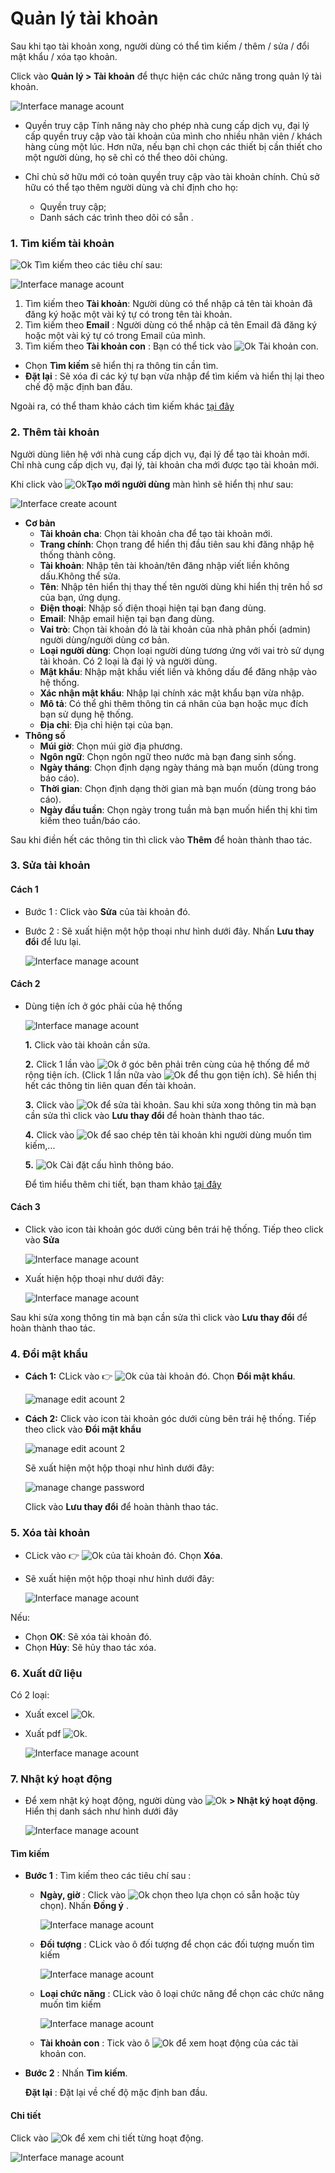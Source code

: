 # Quản lý tài khoản
Sau khi tạo tài khoản xong, người dùng có thể tìm kiếm / thêm / sửa / đổi mật khẩu / xóa tạo khoản.

Click vào **Quản lý > Tài khoản** để thực hiện các chức năng trong quản lý tài khoản.

<span class="icon-left4">![Interface manage acount](/docs/assets/images/web-interface/users/search-account-2.png)

* Quyền truy cập
    Tính năng này cho phép nhà cung cấp dịch vụ, đại lý cấp quyền truy cập vào tài khoản của mình cho nhiều nhân viên / khách hàng cùng một lúc. Hơn nữa, nếu bạn chỉ chọn các thiết bị cần thiết cho một người dùng, họ sẽ chỉ có thể theo dõi chúng.

* Chỉ chủ sở hữu mới có toàn quyền truy cập vào tài khoản chính. Chủ sở hữu có thể tạo thêm người dùng và chỉ định cho họ:

    * Quyền truy cập;
    * Danh sách các trình theo dõi có sẵn .

### 1. Tìm kiếm tài khoản

<span class="icon-left svg-filter-serch">![Ok](/docs/assets/images/web-interface/icon/SVG/search.svg) Tìm kiếm theo các tiêu chí sau:

<span style="display:block;text-align:left">![Interface manage acount](/docs/assets/images/web-interface/users/search-account.png)

1. Tìm kiếm theo **Tài khoản**: Người dùng có thể nhập cả tên tài khoản đã đăng ký  hoặc một vài ký tự có trong tên tài khoản. 
2. Tìm kiếm theo **Email** : Người dùng có thể nhập cả tên Email đã đăng ký hoặc một vài ký tự có trong Email của mình.
3. Tìm kiếm theo **Tài khoản con** : Bạn có thể tick vào <span class="icon-left svg-filter-tick">![Ok](/docs/assets/images/web-interface/icon/SVG/check-square1.svg) Tài khoản con.
- Chọn **Tìm kiếm** sẽ hiển thị ra thông tin cần tìm.
- **Đặt lại** : Sẽ xóa đi các ký tự bạn vừa nhập để tìm kiếm và hiển thị lại theo chế độ mặc định ban đầu.

Ngoài ra, có thể tham khảo cách tìm kiếm khác [tại đây](vi/modules/get-started/#searchuser)  <div id="searchuser"> 

### 2. Thêm tài khoản
Người dùng liên hệ với nhà cung cấp dịch vụ, đại lý để tạo tài khoản mới. Chỉ nhà cung cấp dịch vụ, đại lý, tài khoản cha mới  được tạo tài khoản mới.

Khi click vào  <span class="icon-left svg-filter-tick">![Ok](/docs/assets/images/web-interface/icon/SVG/plus.svg)**Tạo mới người dùng** màn hình sẽ hiển thị như sau:

<span style="display:block;text-align:left">![Interface create acount](/docs/assets/images/web-interface/users/create-account.png)

- **Cơ bản**
     - **Tài khoản cha**: Chọn tài khoản cha để tạo tài khoản mới.
     - **Trang chính**: Chọn trang để hiển thị đầu tiên sau khi đăng nhập hệ thống thành công.
     - **Tài khoản**: Nhập tên tài khoản/tên đăng nhập viết liền không dấu.Không thể sửa.
     - **Tên**: Nhập tên hiển thị thay thế tên người dùng khi hiển thị trên hồ sơ của bạn, ứng dụng.
     - **Điện thoại**: Nhập số điện thoại hiện tại bạn đang dùng.
     - **Email**: Nhập email hiện tại bạn đang dùng.
     - **Vai trò**: Chọn tài khoản đó là tài khoản của nhà phân phối (admin) người dùng/người dùng cơ bản.
     - **Loại người dùng**: Chọn loại người dùng tương ứng với vai trò sử dụng tài khoản. Có 2 loại là đại lý và người dùng.
     - **Mật khẩu**: Nhập mật khẩu viết liền và không dấu để đăng nhập vào hệ thống.
     - **Xác nhận mật khẩu**: Nhập lại chính xác mật khẩu bạn vừa nhập.
     - **Mô tả**: Có thể ghi thêm thông tin cá nhân của bạn hoặc mục đích bạn sử dụng hệ thống.
     - **Địa chỉ**: Địa chỉ hiện tại của bạn.
 - **Thông số**
     - **Múi giờ**: Chọn múi giờ địa phương.
     - **Ngôn ngữ**: Chọn ngôn ngữ theo nước mà bạn đang sinh sống.
     - **Ngày tháng**: Chọn định dạng ngày tháng mà bạn muốn (dùng trong báo cáo).
     - **Thời gian**: Chọn định dạng thời gian mà bạn muốn (dùng trong báo cáo).
     - **Ngày đầu tuần**: Chọn ngày trong tuần mà bạn muốn hiển thị khi tìm kiếm theo tuần/báo cáo.

Sau khi điền hết các thông tin thì click vào **Thêm** để hoàn thành thao tác.
### 3. Sửa tài khoản

#### Cách 1

* Bước 1 : Click vào **Sửa** của tài khoản đó.
* Bước 2 : Sẽ xuất hiện một hộp thoại như hình dưới đây. Nhấn **Lưu thay đổi** để lưu lại.

    <span style="display:block;text-align:left">![Interface manage acount](/docs/assets/images/web-interface/users/edit-account.png)

#### Cách 2

* Dùng tiện ích ở góc phải của hệ thống

    <span style="display:block;text-align:left">![Interface manage acount](/docs/assets/images/web-interface/users/edit-account-5.png)

    **1.** Click vào tài khoản cần sửa.

    **2.** Click 1 lần vào <span class="icon-left svg-filter-serch">![Ok](/docs/assets/images/web-interface/icon/SVG/chevron-right.svg) ở góc bên phải trên cùng của hệ thống để mở rộng tiện ích. (Click 1 lần nữa vào  <span class="icon-left svg-filter-serch">![Ok](/docs/assets/images/web-interface/icon/SVG/chevron-down.svg) để thu gọn tiện ích). Sẽ hiển thị hết các thông tin liên quan đến tài khoản.

    **3.** Click vào <span class="icon-left svg-filter-serch">![Ok](/docs/assets/images/web-interface/icon/SVG/icons8-edit.svg) để sửa tài khoản.
    Sau khi sửa xong thông tin mà bạn cần sửa thì click vào **Lưu thay đổi** để hoàn thành thao tác.

    **4.** Click vào <span class="icon-left svg-filter-serch">![Ok](/docs/assets/images/web-interface/icon/SVG/icons8-copy.svg) để sao chép tên tài khoản khi người dùng muốn tìm kiếm,...
    
    **5.**  <span class="icon-left ">![Ok](/docs/assets/images/web-interface/icon/SVG/icons8-gear.svg)  Cài đặt cấu hình thông báo.

    Để tìm hiểu thêm chi tiết, bạn tham khảo [tại đây](vi/modules/web-interface/notification/#notification) <div id="notification"> 
  


#### Cách 3

* Click vào icon tài khoản góc dưới cùng bên trái hệ thống. Tiếp theo click vào **Sửa**

    <span style="display:block;text-align:left">![Interface manage acount](/docs/assets/images/web-interface/users/edit-account-4.png)

* Xuất hiện hộp thoại như dưới đây: 

    <span style="display:block;text-align:left">![Interface manage acount](/docs/assets/images/web-interface/users/edit-account-2.png)

Sau khi sửa xong thông tin mà bạn cần sửa thì click vào **Lưu thay đổi** để hoàn thành thao tác.

### 4. Đổi mật khẩu
- **Cách 1:** CLick vào :point_right:   <span class="icon-left svg-filter-search">![Ok](/docs/assets/images/web-interface/icon/SVG/ellipsis-h.svg)  của tài khoản đó. Chọn **Đổi mật khẩu**.

    <span style="display:block;text-align:left">![ manage edit acount 2](/docs/assets/images/web-interface/users/change-password-1.png)

- **Cách 2:** Click vào icon tài khoản góc dưới cùng bên trái hệ thống. Tiếp theo click vào **Đổi mật khẩu**

    <span style="display:block;text-align:left">![ manage edit acount 2](/docs/assets/images/web-interface/users/edit-account-3.png)

    Sẽ xuất hiện một hộp thoại như hình dưới đây:

    <span style="display:block;text-align:left">![ manage change password](/docs/assets/images/web-interface/users/change-password.png)

    Click vào **Lưu thay đổi** để hoàn thành thao tác.

### 5. Xóa tài khoản
* CLick vào :point_right: <span class="icon-left svg-filter-search">![Ok](/docs/assets/images/web-interface/icon/SVG/ellipsis-h.svg) của tài khoản đó. Chọn **Xóa**.

* Sẽ xuất hiện một hộp thoại như hình dưới đây:

    <span style="display:block;text-align:left">![Interface manage acount](/docs/assets/images/web-interface/users/delete-account-2.png)

Nếu:
- Chọn **OK**: Sẽ xóa tài khoản đó.
- Chọn **Hủy**: Sẽ hủy thao tác xóa.

### 6. Xuất dữ liệu
Có 2 loại:
- Xuất excel <span class="icon-left svg-filter-search">![Ok](/docs/assets/images/web-interface/icon/SVG/file-excel.svg).

- Xuất pdf  <span class="icon-left svg-filter-search">![Ok](/docs/assets/images/web-interface/icon/SVG/file-pdf.svg).

    <span style="display:block;text-align:left">![Interface manage acount](/docs/assets/images/web-interface/users/export-user.png)

### 7. Nhật ký hoạt động 
* Để xem nhật ký hoạt động, người dùng vào <span class="icon-left svg-filter-tick">![Ok](/docs/assets/images/web-interface/icon/SVG/icons8-user.svg) **> Nhật ký hoạt động**. Hiển thị danh sách như hình dưới đây

    <span style="display:block;text-align:left">![Interface manage acount](/docs/assets/images/web-interface/users/activity-diary.jpg) 

#### Tìm kiếm 
- **Bước 1** : Tìm kiếm theo các tiêu chí sau :
    * **Ngày, giờ** : Click vào <span class="icon-left svg-filter-search">![Ok](/docs/assets/images/web-interface/icon/SVG/icons8-calendar.svg) chọn theo lựa chọn có sẵn hoặc tùy chọn). Nhấn **Đồng ý** . 

        <span style="display:block;text-align:left">![Interface manage acount](/docs/assets/images/web-interface/users/date.jpg)

    * **Đối tượng** : CLick vào ô đối tượng để chọn các đối tượng muốn tìm kiếm

        <span style="display:block;text-align:left">![Interface manage acount](/docs/assets/images/web-interface/users/object.jpg)

    * **Loại chức năng** : CLick vào ô loại chức năng để chọn các chức năng  muốn tìm kiếm

        <span style="display:block;text-align:left">![Interface manage acount](/docs/assets/images/web-interface/users/type-of-function.jpg)

    * **Tài khoản con** : Tick vào ô <span class="icon-left svg-filter-tick">![Ok](/docs/assets/images/web-interface/icon/SVG/check-square.svg) để xem hoạt động của các tài khoản con.
- **Bước 2** : Nhấn **Tìm kiếm**.

    **Đặt lại** : Đặt lại về chế độ mặc định ban đầu.

#### Chi tiết

Click vào <span class="icon-left svg-filter-circlepurple">![Ok](/docs/assets/images/web-interface/icon/SVG/info-circle.svg) để xem chi tiết từng hoạt động.

<span style="display:block;text-align:left">![Interface manage acount](/docs/assets/images/web-interface/users/info.jpg)








    















 
 